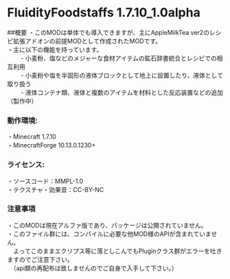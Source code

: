# FluidityFoodstaffs 1.7.10_1.0alpha

##概要
・このMODは単体でも導入できますが、主にAppleMilkTea ver2のレシピ拡張アドオンの前提MODとして作成されたMODです。
<br>・主に以下の機能を持っています。
<br>　　 - 小麦粉、塩などのメジャーな食材アイテムの鉱石辞書統合とレシピでの相互利用
<br>　　 - 小麦粉や塩を半固形の液体ブロックとして地上に設置したり、液体として取り扱う
<br>　　 - 液体コンテナ類、液体と複数のアイテムを材料とした反応装置などの追加（製作中）

### 動作環境:
・Minecraft 1.7.10
<br>・MinecraftForge 10.13.0.1230+
 
### ライセンス:
・ソースコード：MMPL-1.0
<br>・テクスチャ・効果音：CC-BY-NC

### 注意事項
・このMODは現在アルファ版であり、パッケージは公開されていません。
<br>・このファイル群には、コンパイルに必要な他MOD様のAPIが含まれていません。
<br>　よってこのままエクリプス等に落としこんでもPluginクラス群がエラーを吐きますのでご注意下さい。
<br>　（api類の再配布は致しませんのでご自身で入手して下さい。）
